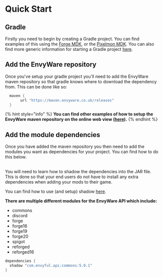# Quick Start

## Gradle

Firstly you need to begin by creating a Gradle project. You can find examples of this using the [Forge MDK](https://files.minecraftforge.net/net/minecraftforge/forge/), or the [Pixelmon MDK](https://github.com/EnvyWare/Pixelmon-MDK). You can also find more generic information for starting a Gradle project [here](https://docs.gradle.org/current/userguide/getting\_started.html).

## Add the EnvyWare repository

Once you've setup your gradle project you'll need to add the EnvyWare maven repository so that gradle knows where to download the dependency from. This can be done like so:

```groovy
  maven {
       url "https://maven.envyware.co.uk/releases"
  }
```

{% hint style="info" %}
**You can find other examples of how to setup the EnvyWare maven repository on the online web view (**[**here**](http://maven.envyware.co.uk/)**).**
{% endhint %}

## Add the module dependencies

Once you have added the maven repository you then need to add the modules you want as dependencies for your project. You can find how to do this below.&#x20;

\
You will need to learn how to shadow the dependencies into the JAR file. This is done so that your end users do not have to install any extra dependencies when adding your mods to their game.&#x20;

You can find how to use (and setup) shadow [here](https://imperceptiblethoughts.com/shadow/getting-started/).&#x20;

**There are multiple different modules for the EnvyWare API which include:**
* commons
* discord
* forge
* forge16
* forge19
* forge20
* spigot
* reforged
* reforged16


```groovy
dependencies {
  shadow "com.envyful.api:commons:5.0.1"
}
```
